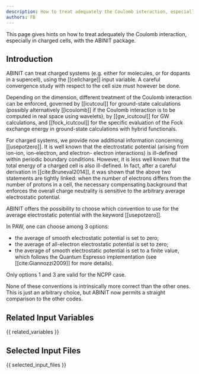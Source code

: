 ```yaml
---
description: How to treat adequately the Coulomb interaction, especially in charged cells,
authors: FB
---
```

<!--- This is the source file for this topics. Can be edited. -->

This page gives hints on how to treat adequately the Coulomb interaction, 
especially in charged cells, with the ABINIT package.

## Introduction

ABINIT can treat charged systems (e.g. either for molecules, or for dopants in
a supercell), using the [[cellcharge]] input variable. A careful convergence study
with respect to the cell size must however be done.

Depending on the dimension, different treatment of the Coulomb interaction can
be enforced, governed by [[icutcoul]] for ground-state calculations (possibly alternatively [[icoulomb]]
if the Coulomb interaction is to be computed in real space using wavelets), by
[[gw_icutcoul]] for GW calculations, and [[fock_icutcoul]] for the specific evaluation 
of the Fock exchange energy in ground-state calculations with hybrid functionals. 

For charged systems, we provide now 
additional information concerning [[usepotzero]]. It is well known that the
electrostatic potential (arising from ion-ion, ion-electron, and electron-
electron interactions) is ill-defined within periodic boundary conditions.
However, it is less well known that the total energy of a charged cell is also
ill-defined. In fact, after a careful derivation in [[cite:Bruneval2014]], it
was shown that the above two statements are tightly linked: when the number of
electrons differs from the number of protons in a cell, the necessary
compensating background that enforces the overall charge neutrality is
sensitive to the arbitrary average electrostatic potential.

ABINIT offers the possibility to choose which convention to use for the
average electrostatic potential with the keyword [[usepotzero]].

In PAW, one can choose among 3 options:

* the average of smooth electrostatic potential is set to zero;
* the average of all-electron electrostatic potential is set to zero;
* the average of smooth electrostatic potential is set to a finite value, which follows the Quantum Espresso implementation (see [[cite:Giannozzi2009]] for more details).

Only options 1 and 3 are valid for the NCPP case.

None of these conventions is intrinsically more correct than the other ones.
This is just an arbitrary choice, but ABINIT now permits a straight comparison
to the other codes.

## Related Input Variables

{{ related_variables }}

## Selected Input Files

{{ selected_input_files }}

